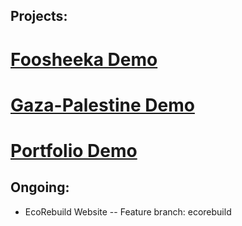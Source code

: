 ## Projects:
# [Foosheeka Demo](https://foosheeka.netlify.app/)
# [Gaza-Palestine Demo](https://gazapalestine.netlify.app/)
# [Portfolio Demo](https://mehdibenayed.netlify.app/)

## Ongoing:
- EcoRebuild Website
-- Feature branch: ecorebuild
